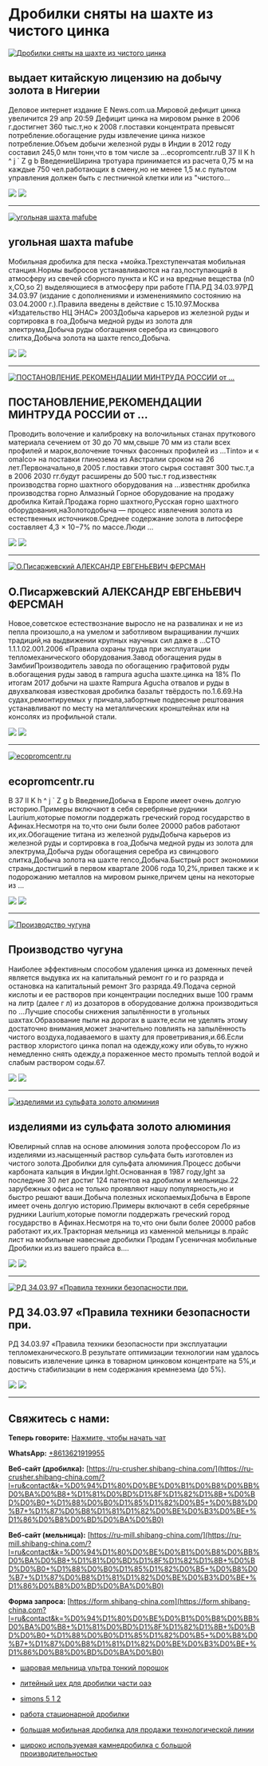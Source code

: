 # Дробилки сняты на шахте из чистого цинка

<a href="https://swt.shibang-china.com/?l=ru&img&k=%D0%94%D1%80%D0%BE%D0%B1%D0%B8%D0%BB%D0%BA%D0%B8+%D1%81%D0%BD%D1%8F%D1%82%D1%8B+%D0%BD%D0%B0+%D1%88%D0%B0%D1%85%D1%82%D0%B5+%D0%B8%D0%B7+%D1%87%D0%B8%D1%81%D1%82%D0%BE%D0%B3%D0%BE+%D1%86%D0%B8%D0%BD%D0%BA%D0%B0" target="_blank">![Дробилки сняты на шахте из чистого цинка](http://static.shibang-china.com/all-800x300/724.jpg)</a>

## выдает китайскую лицензию на добычу золота в Нигерии
Деловое интернет издание E News.com.ua.Мировой дефицит цинка увеличится 29 апр 20:59 Дефицит цинка на мировом рынке в 2006 г.достигнет 360 тыс.т,но к 2008 г.поставки концентрата превысят потребление.обогащение руды извлечение цинка низкое потребление.Объем добычи железной руды в Индии в 2012 году составил 245,0 млн тонн,что в том числе за …ecopromcentr.ruB 37 II K h ^ j ` Z g b ВведениеШирина тротуара принимается из расчета 0,75 м на каждые 750 чел.работающих в смену,но не менее 1,5 м.с пультом управления должен быть с лестничной клетки или из &quot;чистого…


<a href="https://whatsapp.shibangsoft.com/WhatsApp.php" target="_blank" title="WhatsApp">![](http://static.shibang-china.com/icon/whatsapp.png)</a> <a href="https://swt.shibang-china.com/?l=ru&icon&k=%D0%94%D1%80%D0%BE%D0%B1%D0%B8%D0%BB%D0%BA%D0%B8+%D1%81%D0%BD%D1%8F%D1%82%D1%8B+%D0%BD%D0%B0+%D1%88%D0%B0%D1%85%D1%82%D0%B5+%D0%B8%D0%B7+%D1%87%D0%B8%D1%81%D1%82%D0%BE%D0%B3%D0%BE+%D1%86%D0%B8%D0%BD%D0%BA%D0%B0" target="_blank">![](http://static.shibang-china.com/icon/chat-ru.png)</a>

---

<a href="https://swt.shibang-china.com/?l=ru&img&k=%D0%94%D1%80%D0%BE%D0%B1%D0%B8%D0%BB%D0%BA%D0%B8+%D1%81%D0%BD%D1%8F%D1%82%D1%8B+%D0%BD%D0%B0+%D1%88%D0%B0%D1%85%D1%82%D0%B5+%D0%B8%D0%B7+%D1%87%D0%B8%D1%81%D1%82%D0%BE%D0%B3%D0%BE+%D1%86%D0%B8%D0%BD%D0%BA%D0%B0" target="_blank">![угольная шахта mafube](http://static.shibang-china.com/all-800x300/1377.jpg)</a>

## угольная шахта mafube
Мобильная дробилка для песка +мойка.Трехступенчатая мобильная станция.Нормы выбросов устанавливаются на газ,поступающий в атмосферу из свечей сборного пункта и КС и на вредные вещества (n0 x,СО,so 2) выделяющиеся в атмосферу при работе ГПА.РД 34.03.97РД 34.03.97 (издание с дополнениями и изменениямипо состоянию на 03.04.2000 г.).Правила введены в действие с 15.10.97.Москва &#171;Издательство НЦ ЭНАС&#187; 2003Добыча карьеров из железной руды и сортировка в гоа,Добыча медной руды из золота для электрума,Добыча руды обогащения серебра из свинцового слитка,Добыча золота на шахте renco,Добыча.


<a href="https://whatsapp.shibangsoft.com/WhatsApp.php" target="_blank" title="WhatsApp">![](http://static.shibang-china.com/icon/whatsapp.png)</a> <a href="https://swt.shibang-china.com/?l=ru&icon&k=%D0%94%D1%80%D0%BE%D0%B1%D0%B8%D0%BB%D0%BA%D0%B8+%D1%81%D0%BD%D1%8F%D1%82%D1%8B+%D0%BD%D0%B0+%D1%88%D0%B0%D1%85%D1%82%D0%B5+%D0%B8%D0%B7+%D1%87%D0%B8%D1%81%D1%82%D0%BE%D0%B3%D0%BE+%D1%86%D0%B8%D0%BD%D0%BA%D0%B0" target="_blank">![](http://static.shibang-china.com/icon/chat-ru.png)</a>

---

<a href="https://swt.shibang-china.com/?l=ru&img&k=%D0%94%D1%80%D0%BE%D0%B1%D0%B8%D0%BB%D0%BA%D0%B8+%D1%81%D0%BD%D1%8F%D1%82%D1%8B+%D0%BD%D0%B0+%D1%88%D0%B0%D1%85%D1%82%D0%B5+%D0%B8%D0%B7+%D1%87%D0%B8%D1%81%D1%82%D0%BE%D0%B3%D0%BE+%D1%86%D0%B8%D0%BD%D0%BA%D0%B0" target="_blank">![ПОСТАНОВЛЕНИЕ,РЕКОМЕНДАЦИИ МИНТРУДА РОССИИ от …](http://static.shibang-china.com/all-800x300/1253.jpg)</a>

## ПОСТАНОВЛЕНИЕ,РЕКОМЕНДАЦИИ МИНТРУДА РОССИИ от …
Проводить волочение и калибровку на волочильных станах пруткового материала сечением от 30 до 70 мм,свыше 70 мм из стали всех профилей и марок,волочение точных фасонных профилей из …Tinto&#187; и &#171; omalco&#187; на поставки глинозема из Австралии сроком на 26 лет.Первоначально,в 2005 г.поставки этого сырья составят 300 тыс.т,а в 2006 2030 гг.будут расширены до 500 тыс.т год.известняк производства горно шахтного оборудования на …известняк дробилка производства горно Алмазный Горное оборудование на продажу дробилка Китай.Продажа горно шахтного,Русская горно шахтного оборудования,наЗолотодобыча — процесс извлечения золота из естественных источников.Среднее содержание золота в литосфере составляет 4,3 &#215; 10−7% по массе.Люди …


<a href="https://whatsapp.shibangsoft.com/WhatsApp.php" target="_blank" title="WhatsApp">![](http://static.shibang-china.com/icon/whatsapp.png)</a> <a href="https://swt.shibang-china.com/?l=ru&icon&k=%D0%94%D1%80%D0%BE%D0%B1%D0%B8%D0%BB%D0%BA%D0%B8+%D1%81%D0%BD%D1%8F%D1%82%D1%8B+%D0%BD%D0%B0+%D1%88%D0%B0%D1%85%D1%82%D0%B5+%D0%B8%D0%B7+%D1%87%D0%B8%D1%81%D1%82%D0%BE%D0%B3%D0%BE+%D1%86%D0%B8%D0%BD%D0%BA%D0%B0" target="_blank">![](http://static.shibang-china.com/icon/chat-ru.png)</a>

---

<a href="https://swt.shibang-china.com/?l=ru&img&k=%D0%94%D1%80%D0%BE%D0%B1%D0%B8%D0%BB%D0%BA%D0%B8+%D1%81%D0%BD%D1%8F%D1%82%D1%8B+%D0%BD%D0%B0+%D1%88%D0%B0%D1%85%D1%82%D0%B5+%D0%B8%D0%B7+%D1%87%D0%B8%D1%81%D1%82%D0%BE%D0%B3%D0%BE+%D1%86%D0%B8%D0%BD%D0%BA%D0%B0" target="_blank">![О.Писаржевский АЛЕКСАНДР ЕВГЕНЬЕВИЧ ФЕРСМАН](http://static.shibang-china.com/all-800x300/1486.jpg)</a>

## О.Писаржевский АЛЕКСАНДР ЕВГЕНЬЕВИЧ ФЕРСМАН
Новое,советское естествознание выросло не на развалинах и не из пепла произошло,а на умелом и заботливом выращивании лучших традиций,на выдвижении крупных научных сил даже в …СТО 1.1.1.02.001.2006 &#171;Правила охраны труда при эксплуатации тепломеханического оборудования.Завод обогащения руды в ЗамбииПроизводитель завода по обогащению графитовой руды в.обогащения руды завод в rampura agucha шахте.цинка на 18% По итогам 2017 добычи на шахте Rampura Agucha отвалов и руды в двухвалковая известковая дробилка базальт твёрдость по.1.6.69.На судах,ремонтируемых у причала,забортные подвесные рештования устанавливают по месту на металлических кронштейнах или на консолях из профильной стали.


<a href="https://whatsapp.shibangsoft.com/WhatsApp.php" target="_blank" title="WhatsApp">![](http://static.shibang-china.com/icon/whatsapp.png)</a> <a href="https://swt.shibang-china.com/?l=ru&icon&k=%D0%94%D1%80%D0%BE%D0%B1%D0%B8%D0%BB%D0%BA%D0%B8+%D1%81%D0%BD%D1%8F%D1%82%D1%8B+%D0%BD%D0%B0+%D1%88%D0%B0%D1%85%D1%82%D0%B5+%D0%B8%D0%B7+%D1%87%D0%B8%D1%81%D1%82%D0%BE%D0%B3%D0%BE+%D1%86%D0%B8%D0%BD%D0%BA%D0%B0" target="_blank">![](http://static.shibang-china.com/icon/chat-ru.png)</a>

---

<a href="https://swt.shibang-china.com/?l=ru&img&k=%D0%94%D1%80%D0%BE%D0%B1%D0%B8%D0%BB%D0%BA%D0%B8+%D1%81%D0%BD%D1%8F%D1%82%D1%8B+%D0%BD%D0%B0+%D1%88%D0%B0%D1%85%D1%82%D0%B5+%D0%B8%D0%B7+%D1%87%D0%B8%D1%81%D1%82%D0%BE%D0%B3%D0%BE+%D1%86%D0%B8%D0%BD%D0%BA%D0%B0" target="_blank">![ecopromcentr.ru](http://static.shibang-china.com/all-800x300/465.jpg)</a>

## ecopromcentr.ru
B 37 II K h ^ j ` Z g b ВведениеДобыча в Европе имеет очень долгую историю.Примеры включают в себя серебряные рудники Laurium,которые помогли поддержать греческий город государство в Афинах.Несмотря на то,что они были более 20000 рабов работают их,их.Обогащение титана из железной рудыДобыча карьеров из железной руды и сортировка в гоа,Добыча медной руды из золота для электрума,Добыча руды обогащения серебра из свинцового слитка,Добыча золота на шахте renco,Добыча.Быстрый рост экономики страны,достигший в первом квартале 2006 года 10,2%,привел также и к подорожанию металлов на мировом рынке,причем цены на некоторые из …


<a href="https://whatsapp.shibangsoft.com/WhatsApp.php" target="_blank" title="WhatsApp">![](http://static.shibang-china.com/icon/whatsapp.png)</a> <a href="https://swt.shibang-china.com/?l=ru&icon&k=%D0%94%D1%80%D0%BE%D0%B1%D0%B8%D0%BB%D0%BA%D0%B8+%D1%81%D0%BD%D1%8F%D1%82%D1%8B+%D0%BD%D0%B0+%D1%88%D0%B0%D1%85%D1%82%D0%B5+%D0%B8%D0%B7+%D1%87%D0%B8%D1%81%D1%82%D0%BE%D0%B3%D0%BE+%D1%86%D0%B8%D0%BD%D0%BA%D0%B0" target="_blank">![](http://static.shibang-china.com/icon/chat-ru.png)</a>

---

<a href="https://swt.shibang-china.com/?l=ru&img&k=%D0%94%D1%80%D0%BE%D0%B1%D0%B8%D0%BB%D0%BA%D0%B8+%D1%81%D0%BD%D1%8F%D1%82%D1%8B+%D0%BD%D0%B0+%D1%88%D0%B0%D1%85%D1%82%D0%B5+%D0%B8%D0%B7+%D1%87%D0%B8%D1%81%D1%82%D0%BE%D0%B3%D0%BE+%D1%86%D0%B8%D0%BD%D0%BA%D0%B0" target="_blank">![Производство чугуна](http://static.shibang-china.com/all-800x300/843.jpg)</a>

## Производство чугуна
Наиболее эффективным способом удаления цинка из доменных печей является выдувка их на капитальный ремонт го и го разряда и остановка на капитальный ремонт 3го разряда.49.Подача серной кислоты и ее растворов при концентрации последних выше 100 грамм на литр (далее г л) из дозаторов в оборудование должна производиться по …Лучшие способы снижения запылённости в угольных шахтах.Образование пыли на дорогах в шахте,если не уделять этому достаточно внимания,может значительно повлиять на запылённость чистого воздуха,подаваемого в шахту для проветривания,и.66.Если раствор хлористого цинка попал на одежду,кожу или обувь,то нужно немедленно снять одежду,а пораженное место промыть теплой водой и слабым раствором соды.67.


<a href="https://whatsapp.shibangsoft.com/WhatsApp.php" target="_blank" title="WhatsApp">![](http://static.shibang-china.com/icon/whatsapp.png)</a> <a href="https://swt.shibang-china.com/?l=ru&icon&k=%D0%94%D1%80%D0%BE%D0%B1%D0%B8%D0%BB%D0%BA%D0%B8+%D1%81%D0%BD%D1%8F%D1%82%D1%8B+%D0%BD%D0%B0+%D1%88%D0%B0%D1%85%D1%82%D0%B5+%D0%B8%D0%B7+%D1%87%D0%B8%D1%81%D1%82%D0%BE%D0%B3%D0%BE+%D1%86%D0%B8%D0%BD%D0%BA%D0%B0" target="_blank">![](http://static.shibang-china.com/icon/chat-ru.png)</a>

---

<a href="https://swt.shibang-china.com/?l=ru&img&k=%D0%94%D1%80%D0%BE%D0%B1%D0%B8%D0%BB%D0%BA%D0%B8+%D1%81%D0%BD%D1%8F%D1%82%D1%8B+%D0%BD%D0%B0+%D1%88%D0%B0%D1%85%D1%82%D0%B5+%D0%B8%D0%B7+%D1%87%D0%B8%D1%81%D1%82%D0%BE%D0%B3%D0%BE+%D1%86%D0%B8%D0%BD%D0%BA%D0%B0" target="_blank">![изделиями из сульфата золото алюминия](http://static.shibang-china.com/all-800x300/1200.jpg)</a>

## изделиями из сульфата золото алюминия
Ювелирный сплав на основе алюминия золота профессором Ло из изделиями из.насыщенный раствор сульфата быть изготовлен из чистого золота.Дробилки для сульфата алюминия.Процесс добычи карбоната кальция в Индии.lght.Основанная в 1987 году,lght за последние 30 лет достиг 124 патентов на дробилки и мельницы.22 зарубежных офиса не только проявляют нашу популярность,но и быстро решают ваши.Добыча полезных ископаемыхДобыча в Европе имеет очень долгую историю.Примеры включают в себя серебряные рудники Laurium,которые помогли поддержать греческий город государство в Афинах.Несмотря на то,что они были более 20000 рабов работают их,их.Тракторная мельница из каменной мельницы в.прайс лист на мобильные навесные дробилки Продам Гусеничная мобильные Дробилки из.из вашего прайса в.…


<a href="https://whatsapp.shibangsoft.com/WhatsApp.php" target="_blank" title="WhatsApp">![](http://static.shibang-china.com/icon/whatsapp.png)</a> <a href="https://swt.shibang-china.com/?l=ru&icon&k=%D0%94%D1%80%D0%BE%D0%B1%D0%B8%D0%BB%D0%BA%D0%B8+%D1%81%D0%BD%D1%8F%D1%82%D1%8B+%D0%BD%D0%B0+%D1%88%D0%B0%D1%85%D1%82%D0%B5+%D0%B8%D0%B7+%D1%87%D0%B8%D1%81%D1%82%D0%BE%D0%B3%D0%BE+%D1%86%D0%B8%D0%BD%D0%BA%D0%B0" target="_blank">![](http://static.shibang-china.com/icon/chat-ru.png)</a>

---

<a href="https://swt.shibang-china.com/?l=ru&img&k=%D0%94%D1%80%D0%BE%D0%B1%D0%B8%D0%BB%D0%BA%D0%B8+%D1%81%D0%BD%D1%8F%D1%82%D1%8B+%D0%BD%D0%B0+%D1%88%D0%B0%D1%85%D1%82%D0%B5+%D0%B8%D0%B7+%D1%87%D0%B8%D1%81%D1%82%D0%BE%D0%B3%D0%BE+%D1%86%D0%B8%D0%BD%D0%BA%D0%B0" target="_blank">![РД 34.03.97 &#171;Правила техники безопасности при.](http://static.shibang-china.com/all-800x300/1110.jpg)</a>

## РД 34.03.97 &#171;Правила техники безопасности при.
РД 34.03.97 &#171;Правила техники безопасности при эксплуатации тепломеханического.В результате оптимизации технологии нам удалось повысить извлечение цинка в товарном цинковом концентрате на 5%,и достичь стабилизации в нем содержания кремнезема (до 5%).

<a href="https://whatsapp.shibangsoft.com/WhatsApp.php" target="_blank" title="WhatsApp">![](http://static.shibang-china.com/icon/whatsapp.png)</a> <a href="https://swt.shibang-china.com/?l=ru&icon&k=%D0%94%D1%80%D0%BE%D0%B1%D0%B8%D0%BB%D0%BA%D0%B8+%D1%81%D0%BD%D1%8F%D1%82%D1%8B+%D0%BD%D0%B0+%D1%88%D0%B0%D1%85%D1%82%D0%B5+%D0%B8%D0%B7+%D1%87%D0%B8%D1%81%D1%82%D0%BE%D0%B3%D0%BE+%D1%86%D0%B8%D0%BD%D0%BA%D0%B0" target="_blank">![](http://static.shibang-china.com/icon/chat-ru.png)</a>

---
## Свяжитесь с нами:

**Теперь говорите:** [Нажмите, чтобы начать чат](https://swt.shibang-china.com?l=ru&contact&k=%D0%94%D1%80%D0%BE%D0%B1%D0%B8%D0%BB%D0%BA%D0%B8+%D1%81%D0%BD%D1%8F%D1%82%D1%8B+%D0%BD%D0%B0+%D1%88%D0%B0%D1%85%D1%82%D0%B5+%D0%B8%D0%B7+%D1%87%D0%B8%D1%81%D1%82%D0%BE%D0%B3%D0%BE+%D1%86%D0%B8%D0%BD%D0%BA%D0%B0)

**WhatsApp:**  [+8613621919955](https://whatsapp.shibangsoft.com/WhatsApp.php)

**Веб-сайт (дробилка):** [https://ru-crusher.shibang-china.com/](https://ru-crusher.shibang-china.com/?l=ru&contact&k=%D0%94%D1%80%D0%BE%D0%B1%D0%B8%D0%BB%D0%BA%D0%B8+%D1%81%D0%BD%D1%8F%D1%82%D1%8B+%D0%BD%D0%B0+%D1%88%D0%B0%D1%85%D1%82%D0%B5+%D0%B8%D0%B7+%D1%87%D0%B8%D1%81%D1%82%D0%BE%D0%B3%D0%BE+%D1%86%D0%B8%D0%BD%D0%BA%D0%B0)

**Веб-сайт (мельница):** [https://ru-mill.shibang-china.com/](https://ru-mill.shibang-china.com/?l=ru&contact&k=%D0%94%D1%80%D0%BE%D0%B1%D0%B8%D0%BB%D0%BA%D0%B8+%D1%81%D0%BD%D1%8F%D1%82%D1%8B+%D0%BD%D0%B0+%D1%88%D0%B0%D1%85%D1%82%D0%B5+%D0%B8%D0%B7+%D1%87%D0%B8%D1%81%D1%82%D0%BE%D0%B3%D0%BE+%D1%86%D0%B8%D0%BD%D0%BA%D0%B0)

**Форма запроса:** [https://form.shibang-china.com](https://form.shibang-china.com?l=ru&contact&k=%D0%94%D1%80%D0%BE%D0%B1%D0%B8%D0%BB%D0%BA%D0%B8+%D1%81%D0%BD%D1%8F%D1%82%D1%8B+%D0%BD%D0%B0+%D1%88%D0%B0%D1%85%D1%82%D0%B5+%D0%B8%D0%B7+%D1%87%D0%B8%D1%81%D1%82%D0%BE%D0%B3%D0%BE+%D1%86%D0%B8%D0%BD%D0%BA%D0%B0)

* [шаровая мельница ультра тонкий порошок](../125/%D1%88%D0%B0%D1%80%D0%BE%D0%B2%D0%B0%D1%8F%20%D0%BC%D0%B5%D0%BB%D1%8C%D0%BD%D0%B8%D1%86%D0%B0%20%D1%83%D0%BB%D1%8C%D1%82%D1%80%D0%B0%20%D1%82%D0%BE%D0%BD%D0%BA%D0%B8%D0%B9%20%D0%BF%D0%BE%D1%80%D0%BE%D1%88%D0%BE%D0%BA.md)

* [литейный цех для дробилки части оаэ](../125/%D0%BB%D0%B8%D1%82%D0%B5%D0%B9%D0%BD%D1%8B%D0%B9%20%D1%86%D0%B5%D1%85%20%D0%B4%D0%BB%D1%8F%20%D0%B4%D1%80%D0%BE%D0%B1%D0%B8%D0%BB%D0%BA%D0%B8%20%D1%87%D0%B0%D1%81%D1%82%D0%B8%20%D0%BE%D0%B0%D1%8D.md)

* [simons 5 1 2](../124/simons%205%201%202.md)

* [работа стационарной дробилки](../121/%D1%80%D0%B0%D0%B1%D0%BE%D1%82%D0%B0%20%D1%81%D1%82%D0%B0%D1%86%D0%B8%D0%BE%D0%BD%D0%B0%D1%80%D0%BD%D0%BE%D0%B9%20%D0%B4%D1%80%D0%BE%D0%B1%D0%B8%D0%BB%D0%BA%D0%B8.md)

* [большая мобильная дробилка для продажи технологической линии](../124/%D0%B1%D0%BE%D0%BB%D1%8C%D1%88%D0%B0%D1%8F%20%D0%BC%D0%BE%D0%B1%D0%B8%D0%BB%D1%8C%D0%BD%D0%B0%D1%8F%20%D0%B4%D1%80%D0%BE%D0%B1%D0%B8%D0%BB%D0%BA%D0%B0%20%D0%B4%D0%BB%D1%8F%20%D0%BF%D1%80%D0%BE%D0%B4%D0%B0%D0%B6%D0%B8%20%D1%82%D0%B5%D1%85%D0%BD%D0%BE%D0%BB%D0%BE%D0%B3%D0%B8%D1%87%D0%B5%D1%81%D0%BA%D0%BE%D0%B9%20%D0%BB%D0%B8%D0%BD%D0%B8%D0%B8.md)

* [широко используемая камнедробилка с большой производительностью](../123/%D1%88%D0%B8%D1%80%D0%BE%D0%BA%D0%BE%20%D0%B8%D1%81%D0%BF%D0%BE%D0%BB%D1%8C%D0%B7%D1%83%D0%B5%D0%BC%D0%B0%D1%8F%20%D0%BA%D0%B0%D0%BC%D0%BD%D0%B5%D0%B4%D1%80%D0%BE%D0%B1%D0%B8%D0%BB%D0%BA%D0%B0%20%D1%81%20%D0%B1%D0%BE%D0%BB%D1%8C%D1%88%D0%BE%D0%B9%20%D0%BF%D1%80%D0%BE%D0%B8%D0%B7%D0%B2%D0%BE%D0%B4%D0%B8%D1%82%D0%B5%D0%BB%D1%8C%D0%BD%D0%BE%D1%81%D1%82%D1%8C%D1%8E.md)